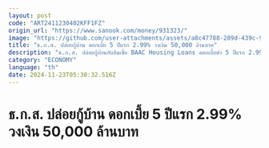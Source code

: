 ```yaml
---
layout: post
code: "ART2411230402KFF1FZ"
origin_url: "https://www.sanook.com/money/931323/"
image: "https://github.com/user-attachments/assets/a8c47788-289d-439c-95f1-47772970f3a1"
title: "ธ.ก.ส. ปล่อยกู้บ้าน ดอกเบี้ย 5 ปีแรก 2.99% วงเงิน 50,000 ล้านบาท"
description: "ธ.ก.ส. ปล่อยกู้บ้านกับสินเชื่อ BAAC Housing Loans ดอกเบี้ยต่ำ 5 ปีแรก 2.99% วงเงิน 50,000 ล้านบาท"
category: "ECONOMY"
language: "th"
date: 2024-11-23T05:30:32.516Z
---
```


# ธ.ก.ส. ปล่อยกู้บ้าน ดอกเบี้ย 5 ปีแรก 2.99% วงเงิน 50,000 ล้านบาท